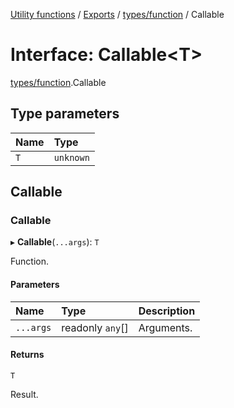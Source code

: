 [Utility functions](../index.md) / [Exports](../modules.md) / [types/function](../modules/types_function.md) / Callable

# Interface: Callable\<T\>

[types/function](../modules/types_function.md).Callable

## Type parameters

| Name | Type |
| :------ | :------ |
| `T` | `unknown` |

## Callable

### Callable

▸ **Callable**(`...args`): `T`

Function.

#### Parameters

| Name | Type | Description |
| :------ | :------ | :------ |
| `...args` | readonly `any`[] | Arguments. |

#### Returns

`T`

Result.
